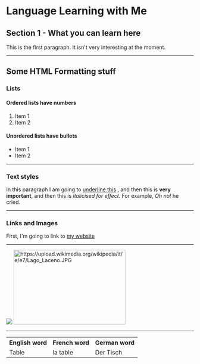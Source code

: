 <h1>Language Learning with Me</h1>
<h2>Section 1 - What you can learn here</h2>
<p>This is the first paragraph. It isn't very interesting at the moment.</p>

<hr>

<h2>Some HTML Formatting stuff</h2>
<h3>Lists</h3>
<h4>Ordered lists have numbers</h4>
<ol>
  <li>Item 1</li>
  <li>Item 2</li>
</ol>


<h4>Unordered lists have bullets</h4>
<ul>
  <li>Item 1</li>
  <li>Item 2</li>
</ul>

<hr>

<h3>Text styles</h3>
<p>In this paragraph I am going to <u>underline this</u> , and then this is <strong>very important</strong>, and then this is <em> italicised for effect</em>. For example, <em>Oh no!</em> he cried.</p>

<hr>

<h3>Links and Images</h3>
<p>First, I'm going to link to <a href="http://www.lagourmandina.co.uk"> my website </a></p>

<hr>

<img src="https://upload.wikimedia.org/wikipedia/commons/d/dc/London_Underground_Tube_Train_approaching.gif" />
<img src="https://upload.wikimedia.org/wikipedia/it/e/e7/Lago_Laceno.JPG" alt="https://upload.wikimedia.org/wikipedia/it/e/e7/Lago_Laceno.JPG" height="200" width="300"/>

<hr>

<table style="width:100%">
  <tr>
    <th>English word</th>
    <th>French word</th> 
    <th>German word</th>
  </tr>
  <tr>
    <td>Table</td>
    <td>la table</td>
    <td>Der Tisch</td>
  </tr>
 </table>







